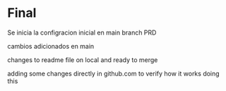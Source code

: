 # Final

Se inicia la configracion inicial en main branch PRD

cambios adicionados en main

changes to readme file on local and ready to merge

adding some changes directly in github.com to verify how it works doing this 
